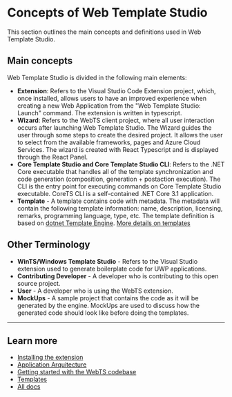 # Concepts of Web Template Studio

This section outlines the main concepts and definitions used in Web Template Studio.

## Main concepts

Web Template Studio is divided in the following main elements:

- **Extension**: Refers to the Visual Studio Code Extension project, which, once installed, allows users to have an improved experience when creating a new Web Application from the "Web Template Studio: Launch" command. The extension is written in typescript.
- **Wizard**: Refers to the WebTS client project, where all user interaction occurs after launching Web Template Studio. The Wizard guides the user through some steps to create the desired project. It allows the user to select from the available frameworks, pages and Azure Cloud Services. The wizard is created with React Typescript and is displayed through the React Panel.
- **Core Template Studio and Core Template Studio CLI**: Refers to the .NET Core executable that handles all of the template synchronization and code generation (composition, generation + postaction execution). The CLI is the entry point for executing commands on Core Template Studio executable. CoreTS CLI is a self-contained .NET Core 3.1 application.
- **Template** - A template contains code with metadata. The metadata will contain the following template information: name, description, licensing, remarks, programming language, type, etc. The template definition is based on [dotnet Template Engine](https://github.com/dotnet/templating). [More details on templates](/contributing/templates.md)

## Other Terminology

- **WinTS/Windows Template Studio** - Refers to the Visual Studio extension used to generate boilerplate code for UWP applications.
- **Contributing Developer** - A developer who is contributing to this open source project.
- **User** - A developer who is using the WebTS extension.
- **MockUps** - A sample project that contains the code as it will be generated by the engine. MockUps are used to discuss how the generated code should look like before doing the templates.

---

## Learn more

- [Installing the extension](./install.md)
- [Application Arquitecture](./contributing/application-architecture.md)
- [Getting started with the WebTS codebase](./contributing/getting-started-developers.md)
- [Templates](./contributing/templates.md)
- [All docs](./readme.md)
